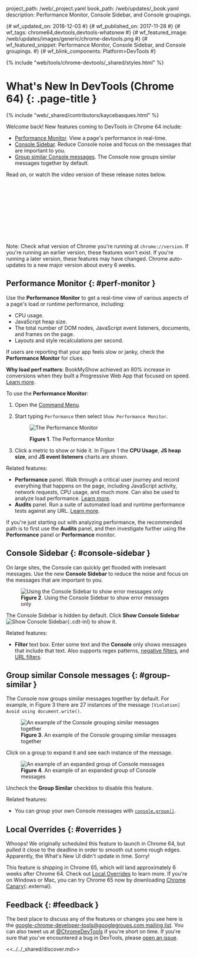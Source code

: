 project_path: /web/_project.yaml book_path: /web/updates/_book.yaml description: Performance Monitor, Console Sidebar, and Console groupings.

{# wf_updated_on: 2018-12-03 #} {# wf_published_on: 2017-11-28 #} {# wf_tags: chrome64,devtools,devtools-whatsnew #} {# wf_featured_image: /web/updates/images/generic/chrome-devtools.png #} {# wf_featured_snippet: Performance Monitor, Console Sidebar, and Console groupings. #} {# wf_blink_components: Platform>DevTools #}

{% include "web/tools/chrome-devtools/_shared/styles.html" %}

# What's New In DevTools (Chrome 64) {: .page-title }

{% include "web/_shared/contributors/kaycebasques.html" %}

Welcome back! New features coming to DevTools in Chrome 64 include:

* [Performance Monitor](#perf-monitor). View a page's performance in real-time.
* [Console Sidebar](#console-sidebar). Reduce Console noise and focus on the messages that are important to you.
* [Group similar Console messages](#group-similar). The Console now groups similar messages together by default.

Read on, or watch the video version of these release notes below.

<div class="video-wrapper-full-width">
  <iframe class="devsite-embedded-youtube-video" data-video-id="90wNAn05Cf4"
          data-autohide="1" data-showinfo="0" frameborder="0" allowfullscreen>
  </iframe>
</div>

Note: Check what version of Chrome you're running at `chrome://version`. If you're running an earlier version, these features won't exist. If you're running a later version, these features may have changed. Chrome auto-updates to a new major version about every 6 weeks.

## Performance Monitor {: #perf-monitor }

Use the **Performance Monitor** to get a real-time view of various aspects of a page's load or runtime performance, including:

* CPU usage.
* JavaScript heap size.
* The total number of DOM nodes, JavaScript event listeners, documents, and frames on the page.
* Layouts and style recalculations per second.

If users are reporting that your app feels slow or janky, check the **Performance Monitor** for clues.<aside class="success">

**Why load perf matters**: BookMyShow achieved an 80% increase in conversions when they built a Progressive Web App that focused on speed.
<a href="/web/showcase/2017/bookmyshow">Learn more</a>.</aside> 

To use the **Performance Monitor**:

1. Open the [Command Menu](/web/tools/chrome-devtools/ui#command-menu).
2. Start typing `Performance` then select `Show Performance Monitor`.
    
    <figure> <img src="/web/updates/images/2017/11/perf-monitor.png" alt="The Performance Monitor" <figcaption> 
    
    **Figure 1**. The Performance Monitor </figcaption> </figure>
3. Click a metric to show or hide it. In Figure 1 the **CPU Usage**, **JS heap size**, and **JS event listeners** charts are shown.

Related features:

* **Performance** panel. Walk through a critical user journey and record everything that happens on the page, including JavaScript activity, network requests, CPU usage, and much more. Can also be used to analyze load performance. [Learn more](/web/tools/chrome-devtools/evaluate-performance/).
* **Audits** panel. Run a suite of automated load and runtime performance tests against any URL. [Learn more](/web/tools/lighthouse/#devtools).

If you're just starting out with analyzing performance, the recommended path is to first use the **Audits** panel, and then investigate further using the **Performance** panel or **Performance** monitor.

## Console Sidebar {: #console-sidebar }

On large sites, the Console can quickly get flooded with irrelevant messages. Use the new **Console Sidebar** to reduce the noise and focus on the messages that are important to you.

<figure>
  <img src="/web/updates/images/2017/11/console-sidebar.png"
       alt="Using the Console Sidebar to show error messages only"
  <figcaption>
    <b>Figure 2</b>. Using the Console Sidebar to show error messages only
  </figcaption>
</figure>

The Console Sidebar is hidden by default. Click **Show Console Sidebar** ![Show Console
Sidebar](/web/updates/images/2017/11/show-console-sidebar.png){:.cdt-inl} to show it.

Related features:

* **Filter** text box. Enter some text and the **Console** only shows messages that include that text. Also supports regex patterns, [negative filters](/web/updates/2017/08/devtools-release-notes#negative-filters), and [URL filters](/web/updates/2017/08/devtools-release-notes#url-filters).

## Group similar Console messages {: #group-similar }

The Console now groups similar messages together by default. For example, in Figure 3 there are 27 instances of the message `[Violation] Avoid using document.write()`.

<figure>
  <img src="/web/updates/images/2017/11/group-similar.png"
       alt="An example of the Console grouping similar messages together"
  <figcaption>
    <b>Figure 3</b>. An example of the Console grouping similar messages together
  </figcaption>
</figure>

Click on a group to expand it and see each instance of the message.

<figure>
  <img src="/web/updates/images/2017/11/group-expanded.png"
       alt="An example of an expanded group of Console messages"
  <figcaption>
    <b>Figure 4</b>. An example of an expanded group of Console messages
  </figcaption>
</figure>

Uncheck the **Group Similar** checkbox to disable this feature.

Related features:

* You can group your own Console messages with [`console.group()`](/web/tools/chrome-devtools/console/console-reference#group).

## Local Overrides {: #overrides }

Whoops! We originally scheduled this feature to launch in Chrome 64, but pulled it close to the deadline in order to smooth out some rough edges. Apparently, the What's New UI didn't update in time. Sorry!

This feature is shipping in Chrome 65, which will land approximately 6 weeks after Chrome 64. Check out [Local Overrides](/web/updates/2018/01/devtools#overrides) to learn more. If you're on Windows or Mac, you can try Chrome 65 now by downloading [Chrome Canary](https://www.google.com/chrome/browser/canary.html){:.external}.

## Feedback {: #feedback }

The best place to discuss any of the features or changes you see here is the [google-chrome-developer-tools@googlegroups.com mailing list](https://groups.google.com/forum/#!forum/google-chrome-developer-tools). You can also tweet us at [@ChromeDevTools](https://twitter.com/chromedevtools) if you're short on time. If you're sure that you've encountered a bug in DevTools, please [open an issue](https://crbug.com/new).

<<../../_shared/discover.md>>